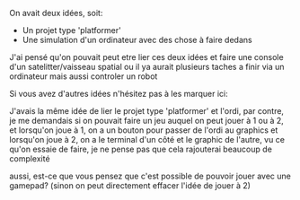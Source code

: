 On avait deux idées, soit:
* Un projet type 'platformer'
* Une simulation d'un ordinateur avec des chose à faire dedans

J'ai pensé qu'on pouvait peut etre lier ces deux idées et faire une console d'un satelitter/vaisseau spatial ou il ya aurait plusieurs taches a finir via un ordinateur mais aussi controler un robot

Si vous avez d'autres idées n'hésitez pas à les marquer ici:
 
   J'avais la même idée de lier le projet type 'platformer' et l'ordi, par contre, je me demandais si on pouvait faire un jeu auquel on peut jouer à 1 ou à 2, et lorsqu'on joue à 1, on a un bouton pour passer de l'ordi au graphics et lorsqu'on joue à 2, on a le terminal d'un côté et le graphic de l'autre, vu ce qu'on essaie de faire, je ne pense pas que cela rajouterai beaucoup de complexité
   
   aussi, est-ce que vous pensez que c'est possible de pouvoir jouer avec une gamepad? (sinon on peut directement effacer l'idée de jouer à 2)
